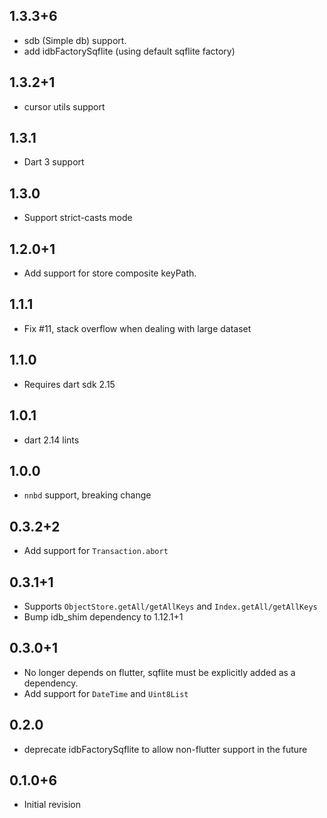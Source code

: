 ## 1.3.3+6

* sdb (Simple db) support.
* add idbFactorySqflite (using default sqflite factory)

## 1.3.2+1

* cursor utils support

## 1.3.1

* Dart 3 support

## 1.3.0

* Support strict-casts mode
 
## 1.2.0+1

* Add support for store composite keyPath.

## 1.1.1

* Fix #11, stack overflow when dealing with large dataset

## 1.1.0

* Requires dart sdk 2.15

## 1.0.1

* dart 2.14 lints

## 1.0.0

* `nnbd` support, breaking change

## 0.3.2+2

* Add support for `Transaction.abort`

## 0.3.1+1

* Supports `ObjectStore.getAll/getAllKeys` and `Index.getAll/getAllKeys`
* Bump idb_shim dependency to 1.12.1+1

## 0.3.0+1

* No longer depends on flutter, sqflite must be explicitly added as a dependency.
* Add support for `DateTime` and `Uint8List`

## 0.2.0

* deprecate idbFactorySqflite to allow non-flutter support in the future

## 0.1.0+6

* Initial revision
